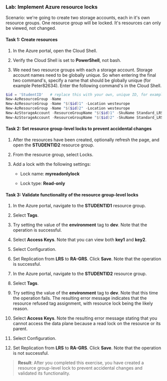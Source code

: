 ### Lab: Implement Azure resource locks

Scenario: we're going to create two storage accounts, each in it's own resource groups. One resource group will be locked. It's resources can only be viewed, not changed.


#### Task 1: Create resources

1. In the Azure portal, open the Cloud Shell.

1. Verify the Cloud Shell is set to **PowerShell**, not bash.

1. We need two resource groups with each a storage account. Storage account names need to be globally unique. So when entering the final two command's, specify a name that should be globally unique (for example Peter82634). Enter the following command's in the Cloud Shell.

```powershell
$id = 'StudentID'   # replace this with your own, unique ID, for example: $id = 'Peter'
New-AzResourceGroup -Name 
New-AzResourceGroup -Name "$($id)1" -Location westeurope
New-AzResourceGroup -Name "$($id)2" -Location westeurope
New-AzStorageAccount -ResourceGroupName "$($id)1" -SkuName Standard_LRS -Location westeurope
New-AzStorageAccount -ResourceGroupName "$($id)2" -SkuName Standard_LRS -Location westeurope
```


#### Task 2: Set resource group-level locks to prevent accidental changes

1. After the resources have been created, optionally refresh the page, and open the **STUDENTID2** resource group.

1. From the resource group, select Locks.

1. Add a lock with the following settings:

    - Lock name: **myreadonlylock**

    - Lock type: **Read-only**


#### Task 3: Validate functionality of the resource group-level locks

1. In the Azure portal, navigate to the **STUDENTID1** resource group.

1. Select **Tags**.

1. Try setting the value of the **environment** tag to **dev**. Note that the operation is successful. 

1. Select **Access Keys**. Note that you can view both **key1** and **key2**.

1. Select Configuration.

1. Set Replication from **LRS** to **RA-GRS**. Click **Save**. Note that the operation is successful. 

1. In the Azure portal, navigate to the **STUDENTID2** resource group.

1. Select **Tags**.

1. Try setting the value of the **environment** tag to **dev**. Note that this time the operation fails. The resulting error message indicates that the resource refused tag assignment, with resource lock being the likely reason.

1. Select **Access Keys**. Note the resulting error message stating that you cannot access the data plane because a read lock on the resource or its parent.

1. Select Configuration.

1. Set Replication from **LRS** to **RA-GRS**. Click **Save**. Note that the operation is not successful. 


> **Result**: After you completed this exercise, you have created a resource group-level lock to prevent accidental changes and validated its functionality. 
